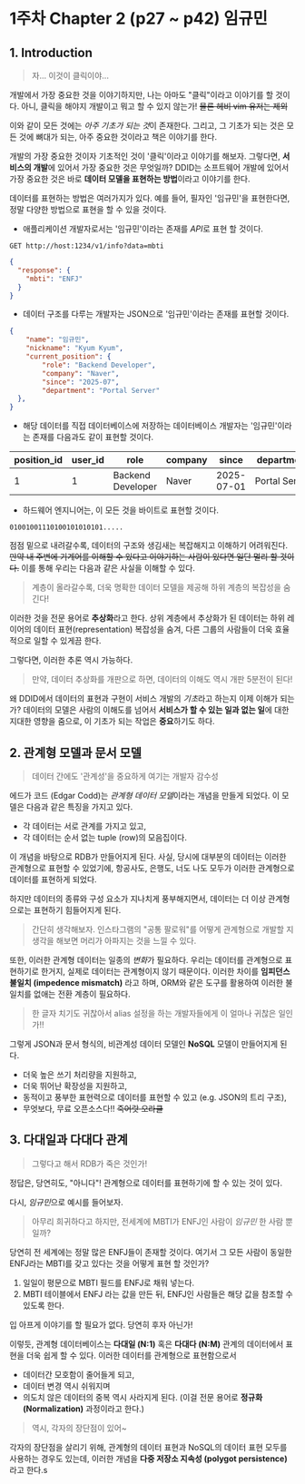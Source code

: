 
# 1주차 Chapter 2 (p27 ~ p42) 임규민


## 1. Introduction

> 자... 이것이 클릭이야...

개발에서 가장 중요한 것을 이야기하지만, 나는 아마도 "클릭"이라고 이야기를 할 것이다.
아니, 클릭을 해야지 개발이고 뭐고 할 수 있지 않는가! ~~물론 헤비 vim 유저는 제외~~

이와 같이 모든 것에는 *아주 기초가 되는 것*이 존재한다. 그리고, 그 기초가 되는 것은 모든 것에 뼈대가 되는, 아주 중요한 것이라고 책은 이야기를 한다.

개발의 가장 중요한 것이자 기초적인 것이 '클릭'이라고 이야기를 해보자. 그렇다면, **서비스의 개발**에 있어서 가장 중요한 것은 무엇일까?  DDID는 소프트웨어 개발에 있어서 가장 중요한 것은 바로 **데이터 모델을 표현하는 방법**이라고 이야기를 한다.


데이터를 표현하는 방법은 여러가지가 있다. 예를 들어, 필자인 '임규민'을 표현한다면, 정말 다양한 방법으로 표현을 할 수 있을 것이다.

- 애플리케이션 개발자로서는 '임규민'이라는 존재를 *API*로 표현 할 것이다.

```http
GET http://host:1234/v1/info?data=mbti
```

```json
{
  "response": {
    "mbti": "ENFJ"
  }
}
```


- 데이터 구조를 다루는 개발자는 JSON으로 '임규민'이라는 존재를 표현할 것이다.
```json
{
	"name": "임규민",
	"nickname": "Kyum Kyum",
	"current_position": {
	    "role": "Backend Developer",
	    "company": "Naver",
	    "since": "2025-07",
	    "department": "Portal Server"
  },
}
```

- 해당 데이터를 직접 데이터베이스에 저장하는 데이터베이스 개발자는 '임규민'이라는 존재를 다음과도 같이 표현할 것이다.

|position_id|user_id|role|company|since|department|
|---|---|---|---|---|---|
|1|1|Backend Developer|Naver|2025-07-01|Portal Server|

- 하드웨어 엔지니어는, 이 모든 것을 바이트로 표현할 것이다.
```text
01001001110100101010101.....
```

점점 밑으로 내려갈수록, 데이터의 구조와 생김새는 복잡해지고 이해하기 어려워진다. ~~만약 내 주변에 기계어를 이해할 수 있다고 이야기하는 사람이 있다면 일단 멀리 할 것이다.~~ 이를 통해 우리는 다음과 같은 사실을 이해할 수 있다.

> 계층이 올라갈수록, 더욱 명확한 데이터 모델을 제공해 하위 계층의 복잡성을 숨긴다!

이러한 것을 전문 용어로 **추상화**라고 한다. 상위 계층에서 추상화가 된 데이터는 하위 레이어의 데이터 표현(representation) 복잡성을 숨겨, 다른 그룹의 사람들이 더욱 효율적으로 일할 수 있게끔 한다.

그렇다면, 이러한 추론 역시 가능하다.

> 만약, 데이터 추상화를 개판으로 하면, 데이터의 이해도 역시 개판 5분전이 된다!

왜 DDID에서 데이터의 표현과 구현이 서비스 개발의 *기초*라고 하는지 이제 이해가 되는가? 데이터의 모델은 사람의 이해도를 넘어서 **서비스가 할 수 있는 일과 없는 일**에 대한 지대한 영향을 줌으로, 이 기초가 되는 작업은 **중요**하기도 하다.


## 2. 관계형 모델과 문서 모델

> 데이터 간에도 '관계성'을 중요하게 여기는 개발자 감수성

에드가 코드 (Edgar Codd)는 *관계형 데이터 모델*이라는 개념을 만들게 되었다. 이 모델은 다음과 같은 특징을 가지고 있다.

- 각 데이터는 서로 관계를 가지고 있고,
- 각 데이터는 순서 없는 tuple (row)의 모음집이다.

이 개념을 바탕으로 RDB가 만들어지게 된다. 사실, 당시에 대부분의 데이터는 이러한 관계형으로 표현할 수 있었기에, 항공사도, 은행도, 너도 나도 모두가 이러한 관계형으로 데이터를 표현하게 되었다.

하지만 데이터의 종류와 구성 요소가 지나치게 풍부해지면서, 데이터는 더 이상 관계형으로는 표현하기 힘들어지게 된다.

> 간단히 생각해보자. 인스타그램의 "공통 팔로워"를 어떻게 관계형으로 개발할 지 생각을 해보면 머리가 아파지는 것을 느낄 수 있다.

또한, 이러한 관계형 데이터는 일종의 *변화*가 필요하다. 우리는 데이터를 관계형으로 표현하기로 한거지, 실제로 데이터는 관계형이지 않기 때문이다. 이러한 차이를 **임피던스 불일치 (impedence mismatch)** 라고 하며, ORM와 같은 도구를 활용하여 이러한 불일치를 없애는 전환 계층이 필요하다.

> 한 글자 치기도 귀찮아서 alias 설정을 하는 개발자들에게 이 얼마나 귀찮은 일인가!!

그렇게 JSON과 문서 형식의, 비관계성 데이터 모델인 **NoSQL** 모델이 만들어지게 된다.
- 더욱 높은 쓰기 처리량을 지원하고,
- 더욱 뛰어난 확장성을 지원하고,
- 동적이고 풍부한 표현력으로 데이터를 표현할 수 있고 (e.g. JSON의 트리 구조),
- 무엇보다, 무료 오픈소스다!! ~~죽어랏 오라클~~


## 3. 다대일과 다대다 관계

> 그렇다고 해서 RDB가 죽은 것인가!

정답은, 당연히도, "아니다"! 관계형으로 데이터를 표현하기에 할 수 있는 것이 있다.

다시, *임규민*으로 예시를 들어보자.

> 아무리 희귀하다고 하지만, 전세계에 MBTI가 ENFJ인 사람이 *임규민* 한 사람 뿐일까?

당연히 전 세계에는 정말 많은 ENFJ들이 존재할 것이다. 여기서 그 모든 사람이 동일한 ENFJ라는 MBTI를 갖고 있다는 것을 어떻게 표현 할 것인가?

1. 일일이 평문으로 MBTI 필드를 ENFJ로 채워 넣는다.
2. MBTI 테이블에서 ENFJ 라는 값을 만든 뒤, ENFJ인 사람들은 해당 값을 참조할 수 있도록 한다.

입 아프게 이야기를 할 필요가 없다. 당연히 후자 아닌가!

이렇듯, 관계형 데이터베이스는 **다대일 (N:1)** 혹은 **다대다 (N:M)** 관계의 데이터에서 표현을 더욱 쉽게 할 수 있다. 이러한 데이터를 관계형으로 표현함으로서
- 데이터간 모호함이 줄어들게 되고,
- 데이터 변경 역시 쉬워지며
- 의도치 않은 데이터의 중복 역시 사라지게 된다. (이걸 전문 용어로 **정규화 (Normalization)** 과정이라고 한다.)

> 역시, 각자의 장단점이 있어~

각자의 장단점을 살리기 위해, 관계형의 데이터 표현과 NoSQL의 데이터 표현 모두를 사용하는 경우도 있는데, 이러한 개념을 **다중 저장소 지속성 (polygot persistence)** 라고 한다.s


